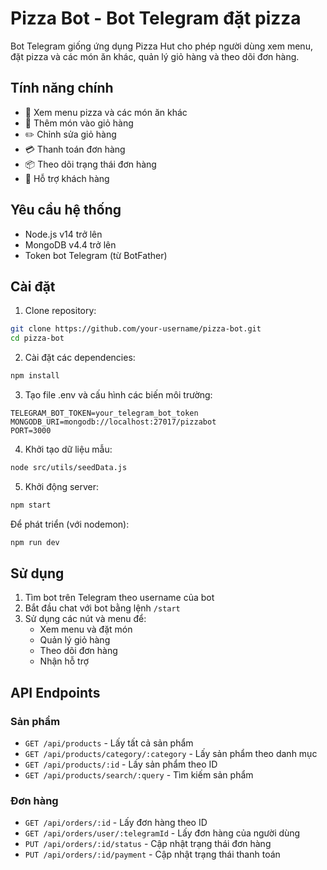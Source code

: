 # Pizza Bot - Bot Telegram đặt pizza

Bot Telegram giống ứng dụng Pizza Hut cho phép người dùng xem menu, đặt pizza và các món ăn khác, quản lý giỏ hàng và theo dõi đơn hàng.

## Tính năng chính

- 🍕 Xem menu pizza và các món ăn khác
- 🛒 Thêm món vào giỏ hàng
- ✏️ Chỉnh sửa giỏ hàng
- 💳 Thanh toán đơn hàng
- 📦 Theo dõi trạng thái đơn hàng
- 💬 Hỗ trợ khách hàng

## Yêu cầu hệ thống

- Node.js v14 trở lên
- MongoDB v4.4 trở lên
- Token bot Telegram (từ BotFather)

## Cài đặt

1. Clone repository:
```bash
git clone https://github.com/your-username/pizza-bot.git
cd pizza-bot
```

2. Cài đặt các dependencies:
```bash
npm install
```

3. Tạo file .env và cấu hình các biến môi trường:
```
TELEGRAM_BOT_TOKEN=your_telegram_bot_token
MONGODB_URI=mongodb://localhost:27017/pizzabot
PORT=3000
```

4. Khởi tạo dữ liệu mẫu:
```bash
node src/utils/seedData.js
```

5. Khởi động server:
```bash
npm start
```

Để phát triển (với nodemon):
```bash
npm run dev
```

## Sử dụng

1. Tìm bot trên Telegram theo username của bot
2. Bắt đầu chat với bot bằng lệnh `/start`
3. Sử dụng các nút và menu để:
   - Xem menu và đặt món
   - Quản lý giỏ hàng
   - Theo dõi đơn hàng
   - Nhận hỗ trợ

## API Endpoints

### Sản phẩm
- `GET /api/products` - Lấy tất cả sản phẩm
- `GET /api/products/category/:category` - Lấy sản phẩm theo danh mục
- `GET /api/products/:id` - Lấy sản phẩm theo ID
- `GET /api/products/search/:query` - Tìm kiếm sản phẩm

### Đơn hàng
- `GET /api/orders/:id` - Lấy đơn hàng theo ID
- `GET /api/orders/user/:telegramId` - Lấy đơn hàng của người dùng
- `PUT /api/orders/:id/status` - Cập nhật trạng thái đơn hàng
- `PUT /api/orders/:id/payment` - Cập nhật trạng thái thanh toán


